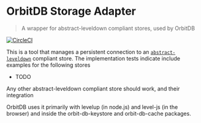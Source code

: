 # OrbitDB Storage Adapter

> A wrapper for abstract-leveldown compliant stores, used by OrbitDB

[![CircleCI](https://circleci.com/gh/orbitdb/orbit-db-storage-adapter/tree/master.svg?style=svg)](https://circleci.com/gh/orbitdb/orbit-db-storage-adapter/tree/master)

This is a tool that manages a persistent connection to an [`abstract-leveldown`](https://github.com/Level/abstract-leveldown) compliant store. The implementation tests indicate include examples for the following stores

- TODO

Any other abstract-leveldown compliant store should work, and their integration 

OrbitDB uses it primarily with levelup (in node.js) and level-js (in the browser) and inside the orbit-db-keystore and orbit-db-cache packages.
